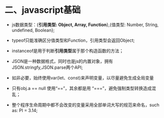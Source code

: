 # 二、javascript基础

+ js数据类型：{**引用类型: Object, Array, Function**},{值类型: Number, String, undefined, Boolean};

+ typeof只能准确区分值类型和Function，引用类型会返回Object;

+ instanceof是用于判断**引用类型**属于那个构造函数的方法；

+ JSON是一种数据格式，同时也是js的内置对象，拥有JSON.stringfy,JSON.parse两个API;

+ 如非必要，始终使用var(let、const)来声明变量，以尽量避免生成全局变量

+ 只有obj.a == null 使用“==”，其余都是用 “===”，避免强制类型转换造成混乱；

+ 整个程序生命周期中都不会改变的变量采用全部单词大写的规范来命名，such as: PI = 3.14;